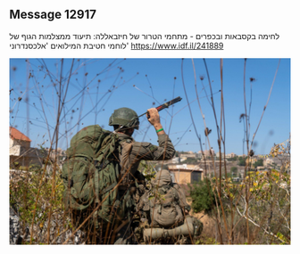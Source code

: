 ## Message 12917

לחימה בקסבאות ובכפרים - מתחמי הטרור של חיזבאללה:
תיעוד ממצלמות הגוף של לוחמי חטיבת המילואים 'אלכסנדרוני'
https://www.idf.il/241889

![Photo](12917/12917_photo.jpg)

